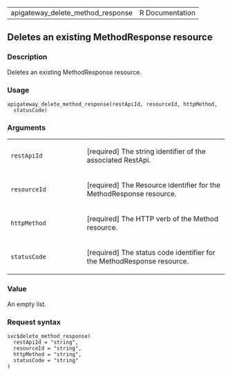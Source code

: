 <table style="width: 100%;">
<tbody>
<tr class="odd">
<td>apigateway_delete_method_response</td>
<td style="text-align: right;">R Documentation</td>
</tr>
</tbody>
</table>

## Deletes an existing MethodResponse resource

### Description

Deletes an existing MethodResponse resource.

### Usage

    apigateway_delete_method_response(restApiId, resourceId, httpMethod,
      statusCode)

### Arguments

<table>
<colgroup>
<col style="width: 35%" />
<col style="width: 65%" />
</colgroup>
<tbody>
<tr class="odd">
<td><code
id="apigateway_delete_method_response_:_restApiId">restApiId</code></td>
<td><p>[required] The string identifier of the associated
RestApi.</p></td>
</tr>
<tr class="even">
<td><code
id="apigateway_delete_method_response_:_resourceId">resourceId</code></td>
<td><p>[required] The Resource identifier for the MethodResponse
resource.</p></td>
</tr>
<tr class="odd">
<td><code
id="apigateway_delete_method_response_:_httpMethod">httpMethod</code></td>
<td><p>[required] The HTTP verb of the Method resource.</p></td>
</tr>
<tr class="even">
<td><code
id="apigateway_delete_method_response_:_statusCode">statusCode</code></td>
<td><p>[required] The status code identifier for the MethodResponse
resource.</p></td>
</tr>
</tbody>
</table>

### Value

An empty list.

### Request syntax

    svc$delete_method_response(
      restApiId = "string",
      resourceId = "string",
      httpMethod = "string",
      statusCode = "string"
    )
